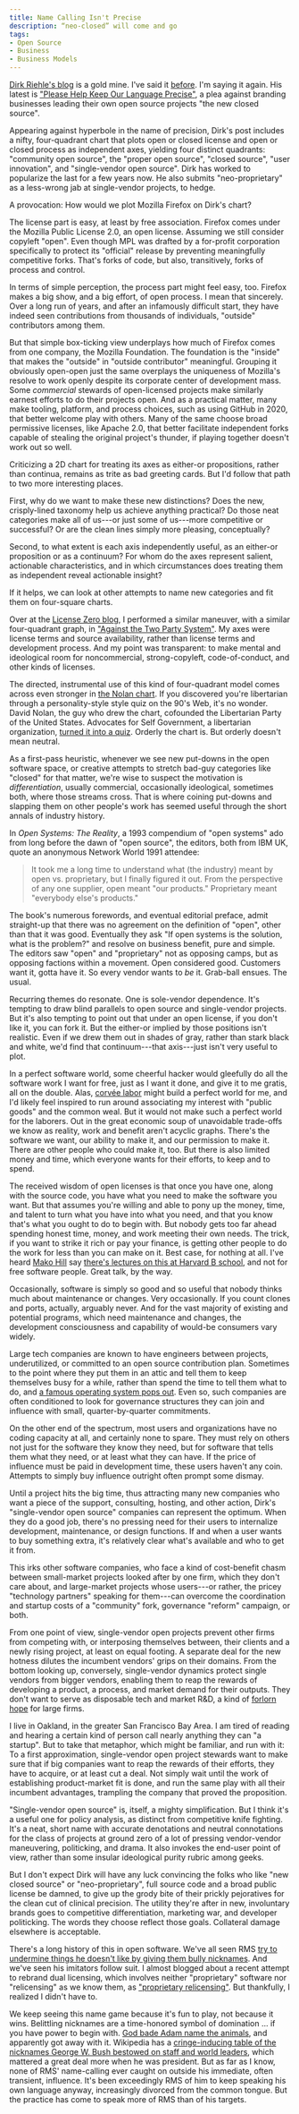 ```yaml
---
title: Name Calling Isn't Precise
description: “neo-closed” will come and go
tags:
- Open Source
- Business
- Business Models
---
```


[Dirk Riehle's blog](https://dirkriehle.com/) is a gold mine.  I've said it [before](https://writing.kemitchell.com/2020/02/27/Ethics-Mess.html).  I'm saying it again.  His latest is ["Please Help Keep Our Language Precise"](https://dirkriehle.com/2020/03/12/please-help-keep-our-language-precise-single-vendor-open-source-is-neo-proprietary-source-not-closed-source/), a plea against branding businesses leading their own open source projects "the new closed source".

Appearing against hyperbole in the name of precision, Dirk's post includes a nifty, four-quadrant chart that plots open or closed license and open or closed process as independent axes, yielding four distinct quadrants: "community open source", the "proper open source", "closed source", "user innovation", and "single-vendor open source".  Dirk has worked to popularize the last for a few years now.  He also submits "neo-proprietary" as a less-wrong jab at single-vendor projects, to hedge.

A provocation: How would we plot Mozilla Firefox on Dirk's chart?

The license part is easy, at least by free association.  Firefox comes under the Mozilla Public License 2.0, an open license.  Assuming we still consider copyleft "open".  Even though MPL was drafted by a for-profit corporation specifically to protect its "official" release by preventing meaningfully competitive forks.  That's forks of code, but also, transitively, forks of process and control.

In terms of simple perception, the process part might feel easy, too.  Firefox makes a big show, and a big effort, of open process.  I mean that sincerely.  Over a long run of years, and after an infamously difficult start, they have indeed seen contributions from thousands of individuals, "outside" contributors among them.

But that simple box-ticking view underplays how much of Firefox comes from one company, the Mozilla Foundation.  The foundation is the "inside" that makes the "outside" in "outside contributor" meaningful.  Grouping it obviously open-open just the same overplays the uniqueness of Mozilla's resolve to work openly despite its corporate center of development mass.  Some _commercial_ stewards of open-licensed projects make similarly earnest efforts to do their projects open.  And as a practical matter, many make tooling, platform, and process choices, such as using GitHub in 2020, that better welcome play with others.  Many of the same choose broad permissive licenses, like Apache 2.0, that better facilitate independent forks capable of stealing the original project's thunder, if playing together doesn't work out so well.

Criticizing a 2D chart for treating its axes as either-or propositions, rather than continua, remains as trite as bad greeting cards.  But I'd follow that path to two more interesting places.

First, why do we want to make these new distinctions?  Does the new, crisply-lined taxonomy help us achieve anything practical?  Do those neat categories make all of us---or just some of us---more competitive or successful?  Or are the clean lines simply more pleasing, conceptually?

Second, to what extent is each axis independently useful, as an either-or proposition or as a continuum?  For whom do the axes represent salient, actionable characteristics, and in which circumstances does treating them as independent reveal actionable insight?

If it helps, we can look at other attempts to name new categories and fit them on four-square charts.

Over at the [License Zero blog](https://blog.licensezero.com), I performed a similar maneuver, with a similar four-quadrant graph, in ["Against the Two Party System"](https://blog.licensezero.com/2018/09/16/two-party.html).  My axes were license terms and source availability, rather than license terms and development process.  And my point was transparent: to make mental and ideological room for noncommercial, strong-copyleft, code-of-conduct, and other kinds of licenses.

The directed, instrumental use of this kind of four-quadrant model comes across even stronger in [the Nolan chart](https://en.wikipedia.org/wiki/Nolan_Chart).  If you discovered you're libertarian through a personality-style style quiz on the 90's Web, it's no wonder.  David Nolan, the guy who drew the chart, cofounded the Libertarian Party of the United States.  Advocates for Self Government, a libertarian organization, [turned it into a quiz](https://en.wikipedia.org/wiki/World%27s_Smallest_Political_Quiz).  Orderly the chart is.  But orderly doesn't mean neutral.

As a first-pass heuristic, whenever we see new put-downs in the open software space, or creative attempts to stretch bad-guy categories like "closed" for that matter, we're wise to suspect the motivation is _differentiation_, usually commercial, occasionally ideological, sometimes both, where those streams cross.  That is where coining put-downs and slapping them on other people's work has seemed useful through the short annals of industry history.

In _Open Systems: The Reality_, a 1993 compendium of "open systems" ado from long before the dawn of "open source", the editors, both from IBM UK, quote an anonymous Network World 1991 attendee:

> It took me a long time to understand what (the industry) meant by open vs. proprietary, but I finally figured it out.  From the perspective of any one supplier, open meant "our products."  Proprietary meant "everybody else's products."

The book's numerous forewords, and eventual editorial preface, admit straight-up that there was no agreement on the definition of "open", other than that it was good.  Eventually they ask "If open systems is the solution, what is the problem?" and resolve on business benefit, pure and simple.  The editors saw "open" and "proprietary" not as opposing camps, but as opposing factions within a movement.  Open considered good.  Customers want it, gotta have it.  So every vendor wants to _be_ it.  Grab-ball ensues.  The usual.

Recurring themes do resonate.  One is sole-vendor dependence.  It's tempting to draw blind parallels to open source and single-vendor projects.  But it's also tempting to point out that under an open license, if you don't like it, you can fork it.  But the either-or implied by those positions isn't realistic.  Even if we drew them out in shades of gray, rather than stark black and white, we'd find that continuum---that axis---just isn't very useful to plot.

In a perfect software world, some cheerful hacker would gleefully do all the software work I want for free, just as I want it done, and give it to me gratis, all on the double.  Alas, [corvée labor](https://en.wikipedia.org/wiki/Corvée) might build a perfect world for me, and I'd likely feel inspired to run around associating my interest with "public goods" and the common weal.  But it would not make such a perfect world for the laborers.  Out in the great economic soup of unavoidable trade-offs we know as reality, work and benefit aren't acyclic graphs.  There's the software we want, our ability to make it, and our permission to make it.  There are other people who could make it, too.  But there is also limited money and time, which everyone wants for their efforts, to keep and to spend.

The received wisdom of open licenses is that once you have one, along with the source code, you have what you need to make the software you want.  But that assumes you're willing and able to pony up the money, time, and talent to turn what you have into what you need, and that you know that's what you ought to do to begin with.  But nobody gets too far ahead spending honest time, money, and work meeting their own needs.  The trick, if you want to strike it rich or pay your finance, is getting other people to do the work for less than you can make on it.  Best case, for nothing at all.  I've heard [Mako Hill](https://mako.cc/) say [there's lectures on this at Harvard B school](https://youtu.be/vBknF2yUZZ8?t=1507), and not for free software people.  Great talk, by the way.

Occasionally, software is simply so good and so useful that nobody thinks much about maintenance or changes.  Very occasionally.  If you count clones and ports, actually, arguably never.  And for the vast majority of existing and potential programs, which need maintenance and changes, the development consciousness and capability of would-be consumers vary widely.

Large tech companies are known to have engineers between projects, underutilized, or committed to an open source contribution plan.  Sometimes to the point where they put them in an attic and tell them to keep themselves busy for a while, rather than spend the time to tell them what to do, and [a famous operating system pops out](https://www.princeton.edu/~hos/frs122/unixhist/finalhis.htm).  Even so, such companies are often conditioned to look for governance structures they can join and influence with small, quarter-by-quarter commitments.

On the other end of the spectrum, most users and organizations have no coding capacity at all, and certainly none to spare.  They must rely on others not just for the software they know they need, but for software that tells them what they need, or at least what they can have.  If the price of influence must be paid in development time, these users haven't any coin.  Attempts to simply buy influence outright often prompt some dismay.

Until a project hits the big time, thus attracting many new companies who want a piece of the support, consulting, hosting, and other action, Dirk's "single-vendor open source" companies can represent the optimum.  When they do a good job, there's no pressing need for their users to internalize development, maintenance, or design functions.  If and when a user wants to buy something extra, it's relatively clear what's available and who to get it from.

This irks other software companies, who face a kind of cost-benefit chasm between small-market projects looked after by one firm, which they don't care about, and large-market projects whose users---or rather, the pricey "technology partners" speaking for them---can overcome the coordination and startup costs of a "community" fork, governance "reform" campaign, or both.

From one point of view, single-vendor open projects prevent other firms from competing with, or interposing themselves between, their clients and a newly rising project, at least on equal footing.  A separate deal for the new hotness dilutes the incumbent vendors' grips on their domains.  From the bottom looking up, conversely, single-vendor dynamics protect single vendors from bigger vendors, enabling them to reap the rewards of developing a product, a process, and market demand for their outputs.  They don't want to serve as disposable tech and market R&D, a kind of [forlorn hope](https://en.wikipedia.org/wiki/Forlorn_hope) for large firms.

I live in Oakland, in the greater San Francisco Bay Area.  I am tired of reading and hearing a certain kind of person call nearly anything they can "a startup".  But to take that metaphor, which might be familiar, and run with it: To a first approximation, single-vendor open project stewards want to make sure that if big companies want to reap the rewards of their efforts, they have to acquire, or at least cut a deal.  Not simply wait until the work of establishing product-market fit is done, and run the same play with all their incumbent advantages, trampling the company that proved the proposition.

"Single-vendor open source" is, itself, a mighty simplification.  But I think it's a useful one for policy analysis, as distinct from competitive knife fighting.  It's a neat, short name with accurate denotations and neutral connotations for the class of projects at ground zero of a lot of pressing vendor-vendor maneuvering, politicking, and drama.  It also invokes the end-user point of view, rather than some insular ideological purity rubric among geeks.

But I don't expect Dirk will have any luck convincing the folks who like "new closed source" or "neo-proprietary", full source code and a broad public license be damned, to give up the grody bite of their prickly pejoratives for the clean cut of clinical precision.  The utility they're after in new, involuntary brands goes to competitive differentiation, marketing war, and developer politicking.  The words they choose reflect those goals.  Collateral damage elsewhere is acceptable.

There's a long history of this in open software.  We've all seen RMS [try to undermine things he doesn't like by giving them bully nicknames](https://www.gnu.org/philosophy/words-to-avoid.html).  And we've seen his imitators follow suit.  I almost blogged about a recent attempt to rebrand dual licensing, which involves neither "proprietary" software nor "relicensing" as we know them, as ["proprietary relicensing"](https://sfconservancy.org/blog/2020/jan/06/copyleft-equality/).  But thankfully, I realized I didn't have to.

We keep seeing this name game because it's fun to play, not because it wins.  Belittling nicknames are a time-honored symbol of domination ... if you have power to begin with.  [God bade Adam name the animals](https://www.kingjamesbibleonline.org/Genesis-2-19/), and apparently got away with it.  Wikipedia has a [cringe-inducing table of the nicknames George W. Bush bestowed on staff and world leaders](https://en.wikipedia.org/wiki/List_of_nicknames_used_by_George_W._Bush), which mattered a great deal more when he was president.  But as far as I know, none of RMS' name-calling ever caught on outside his immediate, often transient, influence.  It's been exceedingly RMS of him to keep speaking his own language anyway, increasingly divorced from the common tongue.  But the practice has come to speak more of RMS than of his targets.
